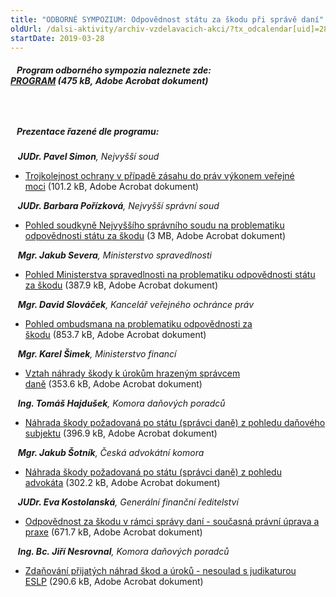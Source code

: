 ```yaml
---
title: "ODBORNÉ SYMPOZIUM: Odpovědnost státu za škodu při správě daní"
oldUrl: /dalsi-aktivity/archiv-vzdelavacich-akci/?tx_odcalendar[uid]=289&cHash=f0f0b85eb13937df2de664c70ba4bdf1
startDate: 2019-03-28
---
```


<h5>   Program odborného sympozia naleznete zde: <a href="https://www.ochrance.cz/uploads-import/projekt_ESF/00_2019_VA/SYMPOSIA_KONFERENCE_VELEAKCE/03_28_Odpovednost_statu_za_skodu_pri_sprave_dani/03_28_Odpovednost_statu_za_skodu_pri_sprave_dani_POZVANKA.pdf" target="_blank">PROGRAM</a> (475 kB, Adobe Acrobat dokument)</h5><h5>   </h5><h5>   Preze<img src="typo3/clear.gif" class="t3-TCEforms-reqImg" name="req_tx_odcalendar_event_289_description" alt="" />ntace řazené d<img src="typo3/clear.gif" class="t3-TCEforms-reqImg" name="req_tx_odcalendar_event_289_description" alt="" />le program<img src="typo3/clear.gif" class="t3-TCEforms-reqImg" name="req_tx_odcalendar_event_289_description" alt="" />u:<img src="typo3/clear.gif" class="t3-TCEforms-reqImg" name="req_tx_odcalendar_event_289_description" alt="" /></h5><p></p>
<p>   <em><strong>JUDr. Pavel Simon</strong>, Nejvyšší soud</em></p><ul><li><a href="https://www.ochrance.cz/uploads-import/projekt_ESF/00_2019_VA/SYMPOSIA_KONFERENCE_VELEAKCE/03_28_Odpovednost_statu_za_skodu_pri_sprave_dani/03_28_Trojkolejnost_ochrany_v_pripade_zasahu_do_prav_vykonem_verejne_moci.pdf" target="_blank">Trojkolejnost ochrany v případě zásahu do práv výkonem veřejné moci</a> (101.2 kB, Adobe Acrobat dokument)</li></ul><p></p>
<p>   <em><strong>JUDr. Barbara Pořízková</strong>, Nejvyšší správní soud</em></p><ul><li><a href="https://www.ochrance.cz/uploads-import/projekt_ESF/00_2019_VA/SYMPOSIA_KONFERENCE_VELEAKCE/03_28_Odpovednost_statu_za_skodu_pri_sprave_dani/03_28_Nahrada_skody_a_nemajetkove_ujmy_pohledem_soudkyne_NSS.pdf" target="_blank">Pohled soudkyně Nejvyššího správního soudu na problematiku odpovědnosti státu za škodu</a> (3 MB, Adobe Acrobat dokument)</li></ul><p></p>
<p>   <em><strong>Mgr. Jakub Severa</strong>, Ministerstvo spravedlnosti</em></p><ul><li><a href="https://www.ochrance.cz/uploads-import/projekt_ESF/00_2019_VA/SYMPOSIA_KONFERENCE_VELEAKCE/03_28_Odpovednost_statu_za_skodu_pri_sprave_dani/03_28_Pohled_MS_na_problematiku_odpovednosti_statu_za_skodu.pdf" target="_blank">Pohled Ministerstva spravedlnosti na problematiku odpovědnosti státu za škodu</a> (387.9 kB, Adobe Acrobat dokument)</li></ul><p></p>
<p>   <em><strong>Mgr. David Slováček</strong>, Kancelář veřejného ochránce práv</em></p><ul><li><a href="https://www.ochrance.cz/uploads-import/projekt_ESF/00_2019_VA/SYMPOSIA_KONFERENCE_VELEAKCE/03_28_Odpovednost_statu_za_skodu_pri_sprave_dani/03_28_Odpovednost_statu_za_skodu_pohled_ombudsmana.pdf" target="_blank">Pohled ombudsmana na problematiku odpovědnosti za škodu</a> (853.7 kB, Adobe Acrobat dokument)</li></ul><p></p>
<p>   <em><strong>Mgr. Karel Šimek</strong>, Ministerstvo financí</em></p><ul><li><a href="https://www.ochrance.cz/uploads-import/projekt_ESF/00_2019_VA/SYMPOSIA_KONFERENCE_VELEAKCE/03_28_Odpovednost_statu_za_skodu_pri_sprave_dani/03_28_Uroky_v_danovem_radu.pdf" target="_blank">Vztah náhrady škody k úrokům hrazeným správcem daně</a> (353.6 kB, Adobe Acrobat dokument)</li></ul><p></p>
<p>   <em><strong>Ing. Tomáš Hajdušek</strong>, Komora daňových poradců</em></p><ul><li><a href="https://www.ochrance.cz/uploads-import/projekt_ESF/00_2019_VA/SYMPOSIA_KONFERENCE_VELEAKCE/03_28_Odpovednost_statu_za_skodu_pri_sprave_dani/03_28_Nahrada_skody_po_statu__spravci_dane__z_pohledu_danoveho_subjektu.pdf" target="_blank">Náhrada škody požadovaná po státu (správci daně) z pohledu daňového subjektu</a> (396.9 kB, Adobe Acrobat dokument)</li></ul><p></p>
<p>   <em><strong>Mgr. Jakub Šotník</strong>, Česká advokátní komora</em></p><ul><li><a href="https://www.ochrance.cz/uploads-import/projekt_ESF/00_2019_VA/SYMPOSIA_KONFERENCE_VELEAKCE/03_28_Odpovednost_statu_za_skodu_pri_sprave_dani/03_28_Nahrada_skody_z_pohledu_advokata.pdf" target="_blank">Náhrada škody požadovaná po státu (správci daně) z pohledu advokáta</a> (302.2 kB, Adobe Acrobat dokument)</li></ul><p></p>
<p>   <em><strong>JUDr. Eva Kostolanská</strong>, Generální finanční ředitelství</em></p><ul><li><a href="https://www.ochrance.cz/uploads-import/projekt_ESF/00_2019_VA/SYMPOSIA_KONFERENCE_VELEAKCE/03_28_Odpovednost_statu_za_skodu_pri_sprave_dani/03_28_Odpovednost_statu_za_skodu_pri_sprave_dani.pdf" target="_blank">Odpovědnost za škodu v rámci správy daní - současná právní úprava a praxe</a> (671.7 kB, Adobe Acrobat dokument)</li></ul><p></p>
<p>   <em><strong>Ing. Bc. Jiří Nesrovnal</strong>, Komora daňových poradců</em></p><ul><li><a href="https://www.ochrance.cz/uploads-import/projekt_ESF/00_2019_VA/SYMPOSIA_KONFERENCE_VELEAKCE/03_28_Odpovednost_statu_za_skodu_pri_sprave_dani/03_28_Nahrada_skody_zdaneni.pdf" target="_blank">Zdaňování přijatých náhrad škod a úroků - nesoulad s judikaturou ESLP</a> (290.6 kB, Adobe Acrobat dokument)</li></ul>

